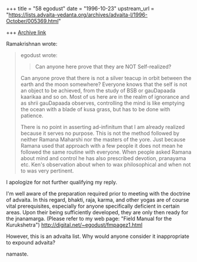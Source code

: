 +++
title = "58 egodust"
date = "1996-10-23"
upstream_url = "https://lists.advaita-vedanta.org/archives/advaita-l/1996-October/005369.html"

+++
[Archive link](https://lists.advaita-vedanta.org/archives/advaita-l/1996-October/005369.html)

Ramakrishnan wrote:
> egodust <egodust at DIGITAL.NET> wrote:
>
> >Can anyone here prove that they are NOT Self-realized?
>
> Can anyone prove that there is not a silver teacup in orbit between the earth
> and the moon somewhere? Everyone knows that the self is not an object to be
> achieved, from the study of BSB or gauDapaada kaarikaa and so on. Most of us
> here are in the realm of ignorance and as shrii gauDapaada observes,
> controlling the mind is like emptying the ocean with a blade of kusa grass,
> but
> has to be done with patience.
>
> There is no point in asserting ad-infinitum that I am already realized because
> it serves no purpose. This is not the method followed by neither Ramana
> Maharshi nor the masters of the yore. Just because Ramana used that approach
> with a few people it does not mean he followed the same routine with everyone.
> When people asked Ramana about mind and control he has also prescribed
> devotion, pranayama etc. Ken's observation about when to wax philosophical and
> when not to was very pertinent.
>

I apologize for not further qualifying my reply.

I'm well aware of the preparation required prior to meeting with the
doctrine of advaita.  In this regard, bhakti, raja, karma, and other
yogas are of course vital prerequisites, especially for anyone
specifically deficient in certain areas.  Upon their being sufficiently
developed, they are only then ready for the jnanamarga.
(Please refer to my web page: "Field Manual for the Kurukshetra")
http://digital.net/~egodust/fmpagez1.html

However, this is an advaita list.  Why would anyone consider it
inappropriate to expound advaita?

namaste.

